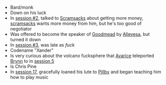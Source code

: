 - Bard/monk
- Down on his luck
- In [session #2](#session-2), talked to [Scramsacks](/pages/scramsacks) about getting more money, [scramsacks](/pages/scramsacks) wants more money from him, but he's too good of negotiator
- Was offered to become the speaker of [Goodmead](/pages/goodmead) by [Allevesa](/pages/allevesa), but turned it down
- In [session #3](#session-3), was late as _fuck_
- Codename "Xander"
- Is very curious about the volcano fucksphere that [Avarice](/pages/avarice) teleported [Brynn](/pages/brynn) to in [session 5](/pages/session-5)
- Is Chris Pine
- In [session 17](/pages/session-17), gracefully loaned his lute to [Pillby](/pages/pillby) and began teaching him how to play music

